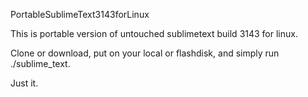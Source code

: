 
PortableSublimeText3143forLinux

This is portable version of untouched sublimetext build 3143 for linux.

Clone or download, put on your local or flashdisk, and simply run ./sublime_text.

Just it. 